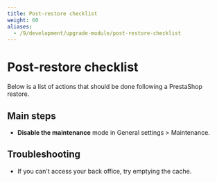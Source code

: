 ```yaml
---
title: Post-restore checklist
weight: 60
aliases:
  - /9/development/upgrade-module/post-restore-checklist
---
```


# Post-restore checklist

Below is a list of actions that should be done following a PrestaShop restore.

## Main steps

- **Disable the maintenance** mode in General settings > Maintenance.

## Troubleshooting

- If you can't access your back office, try emptying the cache.
